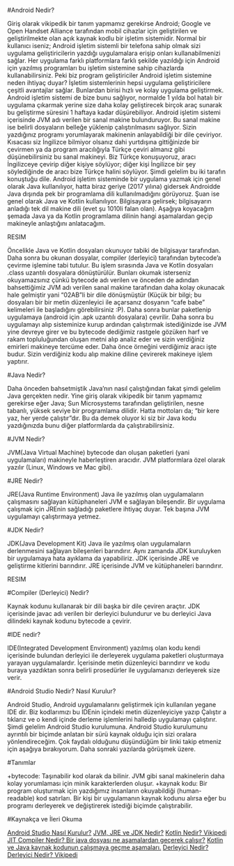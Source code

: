 #Android Nedir? 

Giriş olarak vikipedik bir tanım yapmamız gerekirse Android; Google ve Open Handset Alliance tarafından mobil cihazlar için geliştirilen ve geliştirilmekte olan açık kaynak kodlu bir işletim 
sistemidir.
Normal bir kullanıcı iseniz; Android işletim sistemli bir telefona sahip olmak sizi uygulama geliştiricilerin yazdığı uygulamalara erişip onları kullanabilmenizi sağlar. Her uygulama farklı platformlara farklı şekilde yazıldığı için Android için yazılmış programları bu işletim sistemine sahip cihazlarda kullanabilirsiniz.
Peki biz program geliştiriciler Android işletim sistemine neden ihtiyaç duyar? İşletim sistemlerinin hepsi uygulama geliştiricilere çeşitli avantajlar sağlar. Bunlardan birisi hızlı ve kolay uygulama geliştirmek. Android işletim sistemi de bize bunu sağlıyor, normalde 1 yılda bol hatalı bir uygulama çıkarmak yerine size daha kolay geliştirecek birçok araç sunarak bu geliştirme süresini 1 haftaya kadar düşürebiliyor.
Android işletim sistemi içerisinde JVM adı verilen bir sanal makine bulunduruyor. Bu sanal makine ise belirli dosyaların belleğe yüklenip çalıştırılmasını sağlıyor. Sizin yazdığınız programı yorumlayarak makinenin anlayabildiği bir dile çeviriyor. Kısacası siz İngilizce bilmiyor olsanız dahi yurtdışına gittiğinizde bir çevirmen ya da program aracılığıyla Türkçe çeviri almanız gibi düşünebilirsiniz bu sanal makineyi. Biz Türkçe konuşuyoruz, aracı İngilizceye çevirip diğer kişiye söylüyor; diğer kişi İngilizce bir şey söylediğinde de aracı bize Türkçe halini söylüyor.
Şimdi gelelim bu iki tarafın konuştuğu dile. Android işletim sisteminde bir uygulama yazmak için genel olarak Java kullanılıyor, hatta biraz geriye (2017 yılına) gidersek Androidde Java dışında pek bir programlama dili kullanılmadığını görüyoruz. Şuan ise genel olarak Java ve Kotlin kullanılıyor.
Bilgisayara gelirsek; bilgisayarın anladığı tek dil makine dili (evet şu 1010li falan olan). Aşağıya koyacağım şemada Java ya da Kotlin programlama dilinin hangi aşamalardan geçip makineyle anlaştığını anlatacağım. 

RESIM

Öncelikle Java ve Kotlin dosyaları okunuyor tabiki de bilgisayar tarafından. Daha sonra bu okunan dosyalar, compiler (derleyici) tarafından bytecode’a çevirme işlemine tabi tutulur. Bu işlem sırasında Java ve Kotlin dosyaları .class uzantılı dosyalara dönüştürülür. Bunları okumak isterseniz okuyamazsınız çünkü bytecode adı verilen ve önceden de adından bahsettiğimiz JVM adı verilen sanal makine tarafından daha kolay okunacak hale gelmiştir yani “02AB”li bir dile dönüşmüştür (Küçük bir bilgi; bu dosyaları bir bir metin düzenleyici ile açarsanız dosyanın “cafe babe” kelimeleri ile başladığını görebilirsiniz :P). Daha sonra bunlar paketlenip uygulamaya (android için .apk uzantılı dosyalara) çevrilir. Daha sonra bu uygulamayı alıp sisteminize kurup ardından çalıştırmak istediğinizde ise JVM yine devreye girer ve bu bytecode dediğimiz rastgele gözüken harf ve rakam topluluğundan oluşan metni alıp analiz eder ve sizin verdiğiniz emirleri makineye tercüme eder. Daha önce örneğini verdiğimiz aracı işte budur. Sizin verdiğiniz kodu alıp makine diline çevirerek makineye işlem yaptırır.

#Java Nedir? 

Daha önceden bahsetmiştik Java’nın nasıl çalıştığından fakat şimdi gelelim Java gerçekten nedir. Yine giriş olarak vikipedik bir tanım yapmamız gerekirse eğer Java; Sun Microsystems tarafından geliştirilen, nesne tabanlı, yüksek seviye bir programlama dilidir. Hatta mottoları da; “bir kere yaz, her yerde çalıştır”dır. Bu da demek oluyor ki siz bir Java kodu yazdığınızda bunu diğer platformlarda da çalıştırabilirsiniz.

#JVM Nedir? 

JVM(Java Virtual Machine) bytecode dan oluşan paketleri (yani uygulamaları) makineyle haberleştiren aracıdır. JVM platformlara özel olarak yazılır (Linux, Windows ve Mac gibi).

#JRE Nedir? 

JRE(Java Runtime Environment) Java ile yazılmış olan uygulamaların çalışmasını sağlayan kütüphaneleri JVM e sağlayan bileşendir. Bir uygulama çalışmak için JREnin sağladığı paketlere ihtiyaç duyar. Tek başına JVM uygulamayı çalıştırmaya yetmez.

#JDK Nedir? 

JDK(Java Development Kit) Java ile yazılmış olan uygulamaların derlenmesini sağlayan bileşenleri barındırır. Aynı zamanda JDK kuruluyken bir uygulamaya hata ayıklama da yapabiliriz.
JDK içerisinde JRE ve geliştirme kitlerini barındırır. JRE içerisinde JVM ve kütüphaneleri barındırır.

RESIM 

#Compiler (Derleyici) Nedir? 

Kaynak kodunu kullanarak bir dili başka bir dile çeviren araçtır. JDK içerisinde javac adı verilen bir derleyici bulundurur ve bu derleyici Java dilindeki kaynak kodunu bytecode a çevirir.

#IDE nedir? 

IDE(Integrated Development Environment) yazılmış olan kodu kendi içerisinde bulundan derleyici ile derleyerek uygulama paketleri oluşturmaya yarayan uygulamalardır. İçerisinde metin düzenleyici barındırır ve kodu buraya yazdıktan sonra belirli prosedürler ile uygulamanızı derleyerek size verir.

#Android Studio Nedir? Nasıl Kurulur? 

Android Studio, Android uygulamalarını geliştirmek için kullanılan yegane IDE dir. Biz kodlarımızı bu IDEnin içindeki  metin düzenleyiciye yazıp Çalıştır a tıklarız ve o kendi içinde derleme işlemlerini halledip uygulamayı çalıştırır.
Şimdi gelelim Android Studio kurulumuna. Android Studio kurulumunu ayrıntılı bir biçimde anlatan bir sürü kaynak olduğu için sizi oralara yönlendireceğim. Çok faydalı olduğunu düşündüğüm bir linki takip etmeniz için aşağıya bırakıyorum. Daha sonraki yazılarda görüşmek üzere.

#Tanımlar 

+bytecode: Taşınabilir kod olarak da bilinir. JVM gibi sanal makinelerin daha kolay yorumlaması için minik karakterlerden oluşur.
+kaynak kodu: Bir program oluşturmak için yazdığımız insanların okuyabildiği (human-readable) kod satırları. Bir kişi bir uygulamanın kaynak kodunu alırsa eğer bu programı derleyerek ve değiştirerek istediği biçimde çalıştırabilir.

#Kaynakça ve İleri Okuma 

[Android Studio Nasıl Kurulur?](https://gelecegiyazanlar.turkcell.com.tr/konu/android/egitim/android-201/android-studionun-windows-uzerinde-kurulumu) 
[JVM, JRE ve JDK Nedir?](https://medium.com/@kplnosmn94/jvm-jre-ve-jdk-nedir-6cfee2727812) 
[Kotlin Nedir? Vikipedi](https://tr.wikipedia.org/wiki/Kotlin) 
[JIT Compiler Nedir? Bir java dosyası ne aşamalardan geçerek çalışır?](https://aboullaite.me/understanding-jit-compiler-just-in-time-compiler/) 
[Kotlin ve Java kaynak kodunun çalışmaya geçme aşamaları.](https://tedhagos.com/posts/kotlin-getting-started/) 
[Derleyici Nedir?](http://bilgisayarkavramlari.sadievrenseker.com/2008/01/03/derleyici-compiler/) 
[Derleyici Nedir? Vikipedi](https://tr.wikipedia.org/wiki/Derleyici) 
